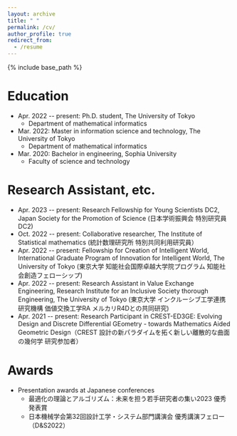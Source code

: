 ```yaml
---
layout: archive
title: " "
permalink: /cv/
author_profile: true
redirect_from:
  - /resume
---
```


{% include base_path %}

Education
======
* Apr. 2022 -- present: Ph.D. student, The University of Tokyo
  * Department of mathematical informatics
* Mar. 2022: Master in information science and technology, The University of Tokyo
  * Department of mathematical informatics
* Mar. 2020: Bachelor in engineering, Sophia University
  * Faculty of science and technology
  

Research Assistant, etc.
======
* Apr. 2023 -- present: Research Fellowship for Young Scientists DC2, Japan Society for the Promotion of Science (日本学術振興会 特別研究員DC2)
* Oct. 2022 -- present: Collaborative researcher, The Institute of Statistical mathematics (統計数理研究所 特別共同利用研究員）
* Apr. 2022 -- present: Fellowship for Creation of Intelligent World, International Graduate Program of Innovation for Intelligent World, The University of Tokyo (東京大学 知能社会国際卓越大学院プログラム 知能社会創造フェローシップ)
* Apr. 2022 -- present: Research Assistant in Value Exchange Engineering, Research Institute for an Inclusive Society thorough Engineering, The University of Tokyo (東京大学 インクルーシブ工学連携研究機構 価値交換工学RA メルカリR4Dとの共同研究)
* Apr. 2021 -- present: Research Participant in CREST-ED3GE: Evolving Design and Discrete Differential GEometry - towards Mathematics Aided Geometric Design（CREST 設計の新パラダイムを拓く新しい離散的な曲面の幾何学 研究参加者）

Awards
======
* Presentation awards at Japanese conferences
  * 最適化の理論とアルゴリズム：未来を担う若手研究者の集い2023 優秀発表賞
  * 日本機械学会第32回設計工学・システム部門講演会 優秀講演フェロー（D&S2022）

<!--   
Teaching
======


Awards
======


Others
======
 -->
